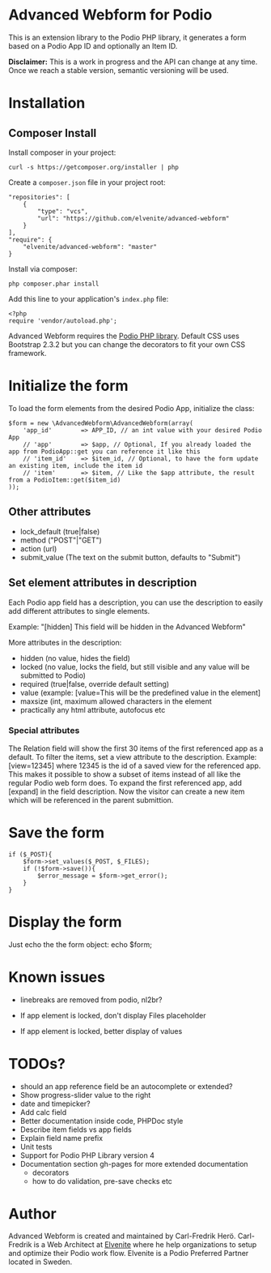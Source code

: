 # Advanced Webform for Podio
This is an extension library to the Podio PHP library, it generates a form based on a Podio App ID and optionally an Item ID.

**Disclaimer:** This is a work in progress and the API can change at any time.
Once we reach a stable version, semantic versioning will be used.

# Installation
## Composer Install

Install composer in your project:

    curl -s https://getcomposer.org/installer | php

Create a `composer.json` file in your project root:

    "repositories": [
        {
            "type": "vcs",
            "url": "https://github.com/elvenite/advanced-webform"
        }
    ],
    "require": {
        "elvenite/advanced-webform": "master"
    }

Install via composer:

    php composer.phar install

Add this line to your application's `index.php` file:

    <?php
    require 'vendor/autoload.php';

Advanced Webform requires the [Podio PHP library](https://github.com/podio/podio-php). Default CSS uses Bootstrap 2.3.2 but you can change the decorators to fit your own CSS framework.

# Initialize the form
To load the form elements from the desired Podio App, initialize the class:

    $form = new \AdvancedWebform\AdvancedWebform(array(
        'app_id'		=> APP_ID, // an int value with your desired Podio App
		// 'app'		=> $app, // Optional, If you already loaded the app from PodioApp::get you can reference it like this
        // 'item_id'	=> $item_id, // Optional, to have the form update an existing item, include the item id
		// 'item'		=> $item, // Like the $app attribute, the result from a PodioItem::get($item_id) 
    ));

## Other attributes

* lock_default (true|false)
* method ("POST"|"GET")
* action (url)
* submit_value (The text on the submit button, defaults to "Submit")

## Set element attributes in description
Each Podio app field has a description, you can use the description to easily add different attributes to single elements.

Example: "[hidden] This field will be hidden in the Advanced Webform"

More attributes in the description:

* hidden (no value, hides the field)
* locked (no value, locks the field, but still visible and any value will be submitted to Podio)
* required (true|false, override default setting)
* value (example: [value=This will be the predefined value in the element]
* maxsize (int, maximum allowed characters in the element
* practically any html attribute, autofocus etc

### Special attributes
The Relation field will show the first 30 items of the first referenced app as a default.
To filter the items, set a view attribute to the description. Example: [view=12345] where 12345 is the id of a saved view for the referenced app.
This makes it possible to show a subset of items instead of all like the regular Podio web form does.
To expand the first referenced app, add [expand] in the field description. Now the visitor can create a new item which will be referenced in the parent submittion.

# Save the form
	if ($_POST){
		$form->set_values($_POST, $_FILES);
		if (!$form->save()){
			$error_message = $form->get_error();
		}
	}

# Display the form
Just echo the the form object:
        echo $form;

# Known issues
* linebreaks are removed from podio, nl2br?

* If app element is locked, don't display Files placeholder

* If app element is locked, better display of values

# TODOs?
* should an app reference field be an autocomplete or extended?
* Show progress-slider value to the right
* date and timepicker?
* Add calc field
* Better documentation inside code, PHPDoc style
* Describe item fields vs app fields
* Explain field name prefix
* Unit tests
* Support for Podio PHP Library version 4
* Documentation section gh-pages for more extended documentation
    * decorators
    * how to do validation, pre-save checks etc

# Author
Advanced Webform is created and maintained by Carl-Fredrik Herö. Carl-Fredrik
is a Web Architect at [Elvenite](http://elvenite.com/) where he help
organizations to setup and optimize their Podio work flow. Elvenite is a Podio
Preferred Partner located in Sweden.